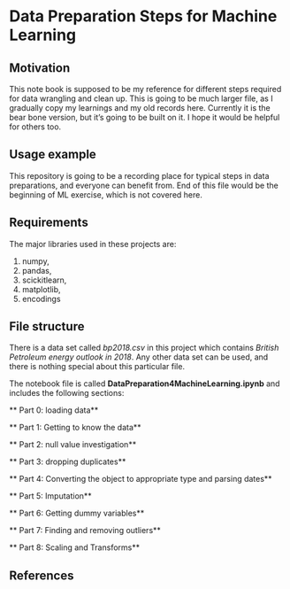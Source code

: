 # Data Preparation Steps for Machine Learning


## Motivation

This note book is supposed to be my reference for different steps required for data wrangling and clean up. This is going to be much larger file, as I gradually copy my learnings and my old records here. Currently it is the bear bone version, but it’s going to be built on it. I hope it would be helpful for others too.

## Usage example

This repository is going to be a recording place for typical steps in data preparations, and everyone can benefit from. End of this file would be the beginning of ML exercise, which is not covered here.


## Requirements

The major libraries used in these projects are:
1. numpy,
2. pandas,
3. scickitlearn,
4. matplotlib,
5. encodings


## File structure

There is a data set called *bp2018.csv*  in this project which contains *British Petroleum energy outlook in 2018*. Any other data set can be used, and there is nothing special about this particular file.

The notebook file is called **DataPreparation4MachineLearning.ipynb** and includes the following sections:

** Part 0: loading data**

** Part 1: Getting to know the data**

** Part 2: null value investigation**

** Part 3: dropping duplicates**

** Part 4: Converting the object to appropriate type and parsing dates**

** Part 5: Imputation**

** Part 6: Getting dummy variables**

** Part 7: Finding and removing outliers**

** Part 8: Scaling and Transforms**

## References

